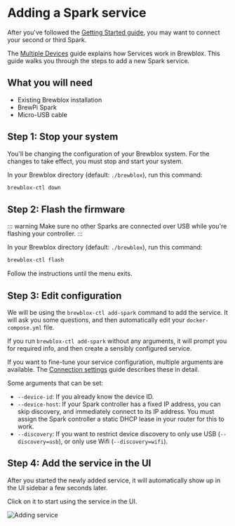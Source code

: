 # Adding a Spark service

After you've followed the [Getting Started guide](./startup.md), you may want to connect your second or third Spark.

The [Multiple Devices](./multiple_devices.md) guide explains how Services work in Brewblox. This guide walks you through the steps to add a new Spark service.

## What you will need

* Existing Brewblox installation
* BrewPi Spark
* Micro-USB cable

## Step 1: Stop your system

You'll be changing the configuration of your Brewblox system. For the changes to take effect, you must stop and start your system.

In your Brewblox directory (default: `./brewblox`), run this command:

```bash
brewblox-ctl down
```

## Step 2: Flash the firmware

::: warning
Make sure no other Sparks are connected over USB while you're flashing your controller.
:::

In your Brewblox directory (default: `./brewblox`), run this command:

```bash
brewblox-ctl flash
```

Follow the instructions until the menu exits.

## Step 3: Edit configuration

We will be using the `brewblox-ctl add-spark` command to add the service. It will ask you some questions, and then automatically edit your `docker-compose.yml` file.

If you run `brewblox-ctl add-spark` without any arguments, it will prompt you for required info, and then create a sensibly configured service.

If you want to fine-tune your service configuration, multiple arguments are available. The [Connection settings](./connect_settings.md) guide describes these in detail.

Some arguments that can be set:
- `--device-id`: If you already know the device ID.
- `--device-host`: If your Spark controller has a fixed IP address, you can skip discovery, and immediately connect to its IP address. You must assign the Spark controller a static DHCP lease in your router for this to work.
- `--discovery`: If you want to restrict device discovery to only use USB (`--discovery=usb`), or only use Wifi (`--discovery=wifi`).


## Step 4: Add the service in the UI

After you started the newly added service, it will automatically show up in the UI sidebar a few seconds later.

Click on it to start using the service in the UI.

![Adding service](../images/adding-service.gif)
